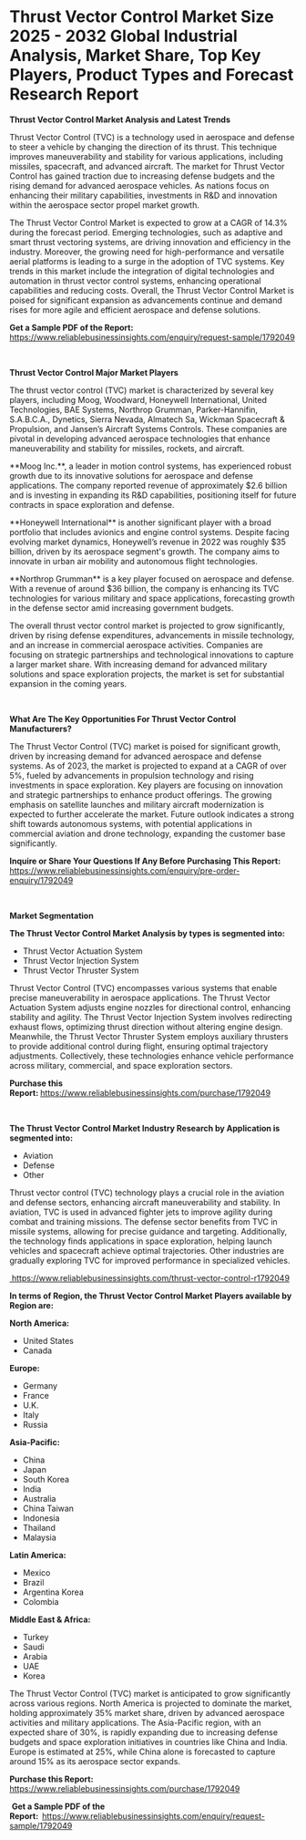 <p><h1>Thrust Vector Control Market Size 2025 - 2032 Global Industrial Analysis, Market Share, Top Key Players, Product Types and Forecast Research Report</h1></p><p><strong>Thrust Vector Control Market Analysis and Latest Trends</strong></p>
<p><p>Thrust Vector Control (TVC) is a technology used in aerospace and defense to steer a vehicle by changing the direction of its thrust. This technique improves maneuverability and stability for various applications, including missiles, spacecraft, and advanced aircraft. The market for Thrust Vector Control has gained traction due to increasing defense budgets and the rising demand for advanced aerospace vehicles. As nations focus on enhancing their military capabilities, investments in R&D and innovation within the aerospace sector propel market growth. </p><p>The Thrust Vector Control Market is expected to grow at a CAGR of 14.3% during the forecast period. Emerging technologies, such as adaptive and smart thrust vectoring systems, are driving innovation and efficiency in the industry. Moreover, the growing need for high-performance and versatile aerial platforms is leading to a surge in the adoption of TVC systems. Key trends in this market include the integration of digital technologies and automation in thrust vector control systems, enhancing operational capabilities and reducing costs. Overall, the Thrust Vector Control Market is poised for significant expansion as advancements continue and demand rises for more agile and efficient aerospace and defense solutions.</p></p>
<p><strong>Get a Sample PDF of the Report:&nbsp;</strong> <a href="https://www.reliablebusinessinsights.com/enquiry/request-sample/1792049?utm_campaign=3248&utm_medium=2&utm_source=Github&utm_content=ia&utm_term=16042025&utm_id=thrust-vector-control">https://www.reliablebusinessinsights.com/enquiry/request-sample/1792049</a></p>
<p>&nbsp;</p>
<p><strong>Thrust Vector Control Major Market Players</strong></p>
<p><p>The thrust vector control (TVC) market is characterized by several key players, including Moog, Woodward, Honeywell International, United Technologies, BAE Systems, Northrop Grumman, Parker-Hannifin, S.A.B.C.A., Dynetics, Sierra Nevada, Almatech Sa, Wickman Spacecraft & Propulsion, and Jansen’s Aircraft Systems Controls. These companies are pivotal in developing advanced aerospace technologies that enhance maneuverability and stability for missiles, rockets, and aircraft.</p><p>**Moog Inc.**, a leader in motion control systems, has experienced robust growth due to its innovative solutions for aerospace and defense applications. The company reported revenue of approximately $2.6 billion and is investing in expanding its R&D capabilities, positioning itself for future contracts in space exploration and defense.</p><p>**Honeywell International** is another significant player with a broad portfolio that includes avionics and engine control systems. Despite facing evolving market dynamics, Honeywell’s revenue in 2022 was roughly $35 billion, driven by its aerospace segment's growth. The company aims to innovate in urban air mobility and autonomous flight technologies.</p><p>**Northrop Grumman** is a key player focused on aerospace and defense. With a revenue of around $36 billion, the company is enhancing its TVC technologies for various military and space applications, forecasting growth in the defense sector amid increasing government budgets.</p><p>The overall thrust vector control market is projected to grow significantly, driven by rising defense expenditures, advancements in missile technology, and an increase in commercial aerospace activities. Companies are focusing on strategic partnerships and technological innovations to capture a larger market share. With increasing demand for advanced military solutions and space exploration projects, the market is set for substantial expansion in the coming years.</p></p>
<p>&nbsp;</p>
<p><strong>What Are The Key Opportunities For Thrust Vector Control Manufacturers?</strong></p>
<p><p>The Thrust Vector Control (TVC) market is poised for significant growth, driven by increasing demand for advanced aerospace and defense systems. As of 2023, the market is projected to expand at a CAGR of over 5%, fueled by advancements in propulsion technology and rising investments in space exploration. Key players are focusing on innovation and strategic partnerships to enhance product offerings. The growing emphasis on satellite launches and military aircraft modernization is expected to further accelerate the market. Future outlook indicates a strong shift towards autonomous systems, with potential applications in commercial aviation and drone technology, expanding the customer base significantly.</p></p>
<p><strong>Inquire or Share Your Questions If Any Before Purchasing This Report:</strong> <a href="https://www.reliablebusinessinsights.com/enquiry/pre-order-enquiry/1792049?utm_campaign=3248&utm_medium=2&utm_source=Github&utm_content=ia&utm_term=16042025&utm_id=thrust-vector-control">https://www.reliablebusinessinsights.com/enquiry/pre-order-enquiry/1792049</a></p>
<p>&nbsp;</p>
<p><strong>Market Segmentation</strong></p>
<p><strong>The Thrust Vector Control Market Analysis by types is segmented into:</strong></p>
<p><ul><li>Thrust Vector Actuation System</li><li>Thrust Vector Injection System</li><li>Thrust Vector Thruster System</li></ul></p>
<p><p>Thrust Vector Control (TVC) encompasses various systems that enable precise maneuverability in aerospace applications. The Thrust Vector Actuation System adjusts engine nozzles for directional control, enhancing stability and agility. The Thrust Vector Injection System involves redirecting exhaust flows, optimizing thrust direction without altering engine design. Meanwhile, the Thrust Vector Thruster System employs auxiliary thrusters to provide additional control during flight, ensuring optimal trajectory adjustments. Collectively, these technologies enhance vehicle performance across military, commercial, and space exploration sectors.</p></p>
<p><strong>Purchase this Report:&nbsp;</strong><a href="https://www.reliablebusinessinsights.com/purchase/1792049?utm_campaign=3248&utm_medium=2&utm_source=Github&utm_content=ia&utm_term=16042025&utm_id=thrust-vector-control">https://www.reliablebusinessinsights.com/purchase/1792049</a></p>
<p>&nbsp;</p>
<p><strong>The Thrust Vector Control Market Industry Research by Application is segmented into:</strong></p>
<p><ul><li>Aviation</li><li>Defense</li><li>Other</li></ul></p>
<p><p>Thrust vector control (TVC) technology plays a crucial role in the aviation and defense sectors, enhancing aircraft maneuverability and stability. In aviation, TVC is used in advanced fighter jets to improve agility during combat and training missions. The defense sector benefits from TVC in missile systems, allowing for precise guidance and targeting. Additionally, the technology finds applications in space exploration, helping launch vehicles and spacecraft achieve optimal trajectories. Other industries are gradually exploring TVC for improved performance in specialized vehicles.</p></p>
<p><a href="https://www.reliablebusinessinsights.com/thrust-vector-control-r1792049?utm_campaign=3248&utm_medium=2&utm_source=Github&utm_content=ia&utm_term=16042025&utm_id=thrust-vector-control">&nbsp;https://www.reliablebusinessinsights.com/thrust-vector-control-r1792049</a></p>
<p><strong>In terms of Region, the Thrust Vector Control Market Players available by Region are:</strong></p>
<p>
    <p> <strong> North America: </strong>
        <ul>
            <li>United States</li>
            <li>Canada</li>
        </ul>
        </p> 
    <p> <strong> Europe: </strong>
        <ul>
            <li>Germany</li>
            <li>France</li>
            <li>U.K.</li>
            <li>Italy</li>
            <li>Russia</li>
        </ul>
        </p> 
    <p> <strong> Asia-Pacific: </strong>
        <ul>
            <li>China</li>
            <li>Japan</li>
            <li>South Korea</li>
            <li>India</li>
            <li>Australia</li>
            <li>China Taiwan</li>
            <li>Indonesia</li>
            <li>Thailand</li>
            <li>Malaysia</li>
        </ul>
        </p> 
    <p> <strong> Latin America: </strong>
        <ul>
            <li>Mexico</li>
            <li>Brazil</li>
            <li>Argentina Korea</li>
            <li>Colombia</li>
        </ul>
        </p> 
    <p> <strong> Middle East & Africa: </strong>
        <ul>
            <li>Turkey</li>
            <li>Saudi</li>
            <li>Arabia</li>
            <li>UAE</li>
            <li>Korea</li>
        </ul>
    </p>
    </p>
<p><p>The Thrust Vector Control (TVC) market is anticipated to grow significantly across various regions. North America is projected to dominate the market, holding approximately 35% market share, driven by advanced aerospace activities and military applications. The Asia-Pacific region, with an expected share of 30%, is rapidly expanding due to increasing defense budgets and space exploration initiatives in countries like China and India. Europe is estimated at 25%, while China alone is forecasted to capture around 15% as its aerospace sector expands.</p></p>
<p><strong>Purchase this Report: </strong><a href="https://www.reliablebusinessinsights.com/purchase/1792049?utm_campaign=3248&utm_medium=2&utm_source=Github&utm_content=ia&utm_term=16042025&utm_id=thrust-vector-control">https://www.reliablebusinessinsights.com/purchase/1792049</a></p>
<p>&nbsp;<strong>Get a Sample PDF of the Report:&nbsp;&nbsp;</strong><a href="https://www.reliablebusinessinsights.com/enquiry/request-sample/1792049?utm_campaign=3248&utm_medium=2&utm_source=Github&utm_content=ia&utm_term=16042025&utm_id=thrust-vector-control">https://www.reliablebusinessinsights.com/enquiry/request-sample/1792049</a></p>
<p><strong></strong></p>
<p><p></p><p></p><p></p></p>